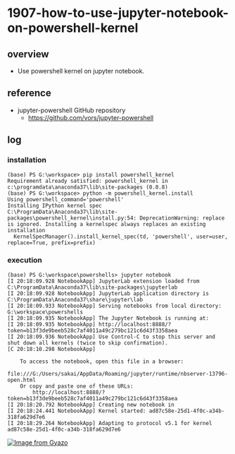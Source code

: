 # 1907-how-to-use-jupyter-notebook-on-powershell-kernel

## overview

- Use powershell kernel on jupyter notebook.

## reference

- jupyter-powershell GitHub repository
    - https://github.com/vors/jupyter-powershell

## log

### installation

```
(base) PS G:\workspace> pip install powershell_kernel
Requirement already satisfied: powershell_kernel in c:\programdata\anaconda37\lib\site-packages (0.0.8)
(base) PS G:\workspace> python -m powershell_kernel.install
Using powershell_command='powershell'
Installing IPython kernel spec
C:\ProgramData\Anaconda37\lib\site-packages\powershell_kernel\install.py:54: DeprecationWarning: replace is ignored. Installing a kernelspec always replaces an existing installation
  KernelSpecManager().install_kernel_spec(td, 'powershell', user=user, replace=True, prefix=prefix)
```

### execution

```
(base) PS G:\workspace\powershells> jupyter notebook
[I 20:18:09.928 NotebookApp] JupyterLab extension loaded from C:\ProgramData\Anaconda37\lib\site-packages\jupyterlab
[I 20:18:09.928 NotebookApp] JupyterLab application directory is C:\ProgramData\Anaconda37\share\jupyter\lab
[I 20:18:09.933 NotebookApp] Serving notebooks from local directory: G:\workspace\powershells
[I 20:18:09.935 NotebookApp] The Jupyter Notebook is running at:
[I 20:18:09.935 NotebookApp] http://localhost:8888/?token=b13f3de9beeb528c7af4011a49c279bc121c6d43f3358aea
[I 20:18:09.936 NotebookApp] Use Control-C to stop this server and shut down all kernels (twice to skip confirmation).
[C 20:18:10.298 NotebookApp]

    To access the notebook, open this file in a browser:
        file:///G:/Users/sakai/AppData/Roaming/jupyter/runtime/nbserver-13796-open.html
    Or copy and paste one of these URLs:
        http://localhost:8888/?token=b13f3de9beeb528c7af4011a49c279bc121c6d43f3358aea
[I 20:18:20.792 NotebookApp] Creating new notebook in
[I 20:18:24.441 NotebookApp] Kernel started: ad87c58e-25d1-4f0c-a34b-318fa629d7e6
[I 20:18:29.264 NotebookApp] Adapting to protocol v5.1 for kernel ad87c58e-25d1-4f0c-a34b-318fa629d7e6
```


[![Image from Gyazo](https://i.gyazo.com/13901575cbe6994630153e8eebbdf06f.png)](https://gyazo.com/13901575cbe6994630153e8eebbdf06f)

